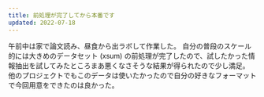 ```yaml
---
title: 前処理が完了してから本番です
updated: 2022-07-18
---
```


午前中は家で論文読み、昼食から出ラボして作業した。
自分の普段のスケール的には大きめのデータセット (xsum) の前処理が完了したので、試したかった情報抽出を試してみたところまあ悪くなさそうな結果が得られたので少し満足。
他のプロジェクトでもこのデータは使いたかったので自分の好きなフォーマットで今回用意をできたのは良かった。

